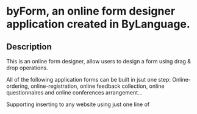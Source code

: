 # byForm, an online form designer application created in ByLanguage.

## Description
This is an online form designer, allow users to design a form using drag & drop operations.

All of the following application forms can be built in jsut one step: 
    Online-ordering, online-registration, online feedback collection, online questionnaires and online conferences arrangement...

Supporting inserting to any website using just one line of <script> tag, which cannot be achieved by current form-generators;
This project is written in the By Language, with a total of 4442 lines of codes, including Webside Javascript, Desktop-side c# client, Server-side c# program and server-side Java program, supporting MS sqlServer, MySql and Oracle as its Sql Engine. 

Online demo at: https://saas.baiyuyan.com/

Inject the following script tag into your html file to try this app：

```html
<script>window.localStorage.setItem("_byt_saasid_storage", "0F8BFBFF000506570257810700030001")</script> <script src="https://saas.baiyuyan.com/form.js"> </script>
```

## Project Structure
This project is written in the By Language, the project includes one part of By Language Source code, and all the above platform sides code transpiled from the By-code base.(Web JavaScript, C# client, C# server, Java server, Sql database)

|--src  
&ensp;&ensp;|--lib&ensp;&ensp;&ensp;&ensp;&ensp;&ensp;&ensp;&ensp;&ensp;&ensp;&ensp;&ensp;&ensp;&ensp;&ensp; (all referenced by libraries)  
&ensp;&ensp;|--byForm&ensp;&ensp;&ensp;&ensp;&ensp;&ensp;&ensp;&ensp;&ensp;&ensp;&ensp;(the core byForm project folder)  
&ensp;&ensp;&ensp;&ensp;|--src&ensp;&ensp;&ensp;&ensp;&ensp;&ensp;&ensp;&ensp;&ensp;&ensp;&ensp;&ensp;&ensp;(the By Laugnage code base, grouped by 'ku' (which is a basic packaging unit in the By Language, similar to a pagakge in Java))  
&ensp;&ensp;&ensp;&ensp;|--scene&ensp;&ensp;&ensp;&ensp;&ensp;&ensp;&ensp;&ensp;&ensp;&ensp; (the extra files used in multiple-platforms, such as using .html files in Web and using .resx files in client.)  
&ensp;&ensp;&ensp;&ensp;|--out&ensp;&ensp;&ensp;&ensp;&ensp;&ensp;&ensp;&ensp;&ensp;&ensp;&ensp;&ensp;(the output folder, containing all codes of transpiled program)  
&ensp;&ensp;&ensp;&ensp;&ensp;&ensp;|-- database&ensp;&ensp;&ensp;&ensp;&ensp;(containing database SQL scripts)  
&ensp;&ensp;&ensp;&ensp;&ensp;&ensp;|-- web&ensp;&ensp;&ensp;&ensp;&ensp;&ensp;&ensp;&ensp;&ensp;(containing the outputed Web Application, including the corresponding JavaScript files)  
&ensp;&ensp;&ensp;&ensp;&ensp;&ensp;|-- server&ensp;&ensp;&ensp;&ensp;&ensp;&ensp;&ensp;(containing the stand-alone Server Application, including Java and C#)  
&ensp;&ensp;&ensp;&ensp;|--byForm.config&ensp;&ensp;(the project configure file, containing information about ku reference and project deployment.)

(More information about our Project structure is at out main site)

## Programming and Testing
You can directly use the transplied program in the 'out' folder, 
Or you can download our By Language IDE at https://www.baiyuyan.com/   https://www.baiyuyan.com/download_en.html

Our IDE is totally free, supporting code-analysis, intellisense, auto-complete and auto-deployment.
You can easily get your own out-folders in just one single 'transpile' in our IDE, creating your own JavaScript, C#, Java and Sql outputs.



## Toturial
Toturial videos at:  https://www.baiyuyan.com/player.html?id=18

Donations


# 拜语言开发的在线表单设计器

## 介绍

表单设计器允许直接使用拖拽进行操作，可以一站式制作：在线订单、在线报名、在线登记、在线收集意见反馈、调查统计、会议预约等。

通过插入一行  `<script>`  标签，就可以集成到任意的网页中运行， 这是现在主流的在线表单程序做不到的。 

本项目是使用拜语言开发的，共计 4442 行代码，包括 JavaScript 开发的网页端和独立的 C# 服务端、Java 服务端，两者任选其一部署。并且支持链接 MS sqlServer, MySql 或 Oracle 数据库。

在线体验网址：https://saas.baiyuyan.com/

插入以下代码即可运行：

```html
<script>window.localStorage.setItem("_byt_saasid_storage", "0F8BFBFF000506570257810700030001")</script> <script src="https://saas.baiyuyan.com/form.js"> </script>
```

## 项目架构
本项目主要由拜语言开发，以上所有平台端代码都是从拜语言源代码使用转译而得到的。(Web JavaScript, C# server, Java server, Sql database)

|--src  
&ensp;&ensp;|--lib&ensp;&ensp;&ensp;&ensp;&ensp;&ensp;&ensp;&ensp;&ensp;&ensp;&ensp;&ensp;&ensp;&ensp;&ensp; (所有的引用库)  
&ensp;&ensp;|--byForm&ensp;&ensp;&ensp;&ensp;&ensp;&ensp;&ensp;&ensp;&ensp;&ensp;&ensp;(项目源代码文件夹)  
&ensp;&ensp;&ensp;&ensp;|--src&ensp;&ensp;&ensp;&ensp;&ensp;&ensp;&ensp;&ensp;&ensp;&ensp;&ensp;&ensp;&ensp;(拜语言代码库，按 “ku” 分组（库是拜语言中的一个基本封装单元，类似于 Java 中的 pagadge))  
&ensp;&ensp;&ensp;&ensp;|--scene&ensp;&ensp;&ensp;&ensp;&ensp;&ensp;&ensp;&ensp;&ensp;&ensp; (在多个平台中使用的额外文件，例如在 Web 中使用 .html 文件和在客户端中使用 .resx 文件。)  
&ensp;&ensp;&ensp;&ensp;|--out&ensp;&ensp;&ensp;&ensp;&ensp;&ensp;&ensp;&ensp;&ensp;&ensp;&ensp;&ensp;&ensp;(整体的输出文件夹，包含转译后的所有源代码)  
&ensp;&ensp;&ensp;&ensp;&ensp;&ensp;|-- database&ensp;&ensp;&ensp;&ensp;&ensp;(转译后的数据库创建脚本)  
&ensp;&ensp;&ensp;&ensp;&ensp;&ensp;|-- web&ensp;&ensp;&ensp;&ensp;&ensp;&ensp;&ensp;&ensp;&ensp;(转译后的 Web 应用程序，包括相应的 JavaScript 文件)  
&ensp;&ensp;&ensp;&ensp;&ensp;&ensp;|-- server&ensp;&ensp;&ensp;&ensp;&ensp;&ensp;&ensp;&ensp;(转译后的独立服务器应用程序，包括 Java 和 C# 代码)  
&ensp;&ensp;&ensp;&ensp;|--byForm.config&ensp;&ensp;&ensp;(项目配置文件，包含引用库和项目部署信息)

(有关我们项目结构的更多信息，请访问主网站)

## 使用说明

你可以直接使用 “\out” 文件夹内的程序，或者下载拜语言的 IDE 重新转译。拜语言的 IDE 下载地址在：https://www.baiyuyan.com/   https://www.baiyuyan.com/download_en.html

IDE 是完全免费的，并且它支持代码分析，智能提示，自动编译，自动部署。你可以仅通过一次转译就轻易获取属于自己的输出文件夹，其中包含 JavaScript，C#，Java 和 Sql 程序。

## 教程
完整视频教程:  https://www.baiyuyan.com/player.html?id=18

此致
